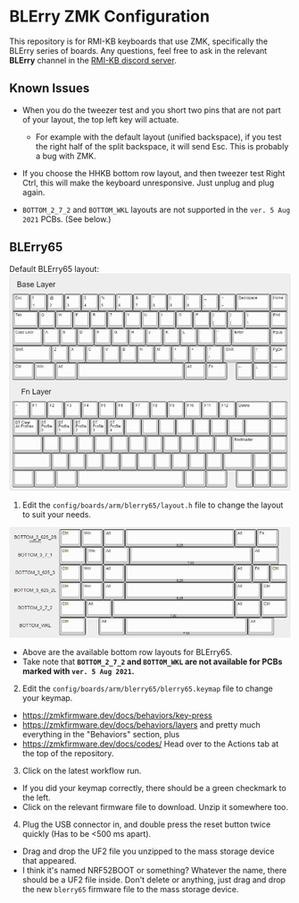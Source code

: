 # BLErry ZMK Configuration

This repository is for RMI-KB keyboards that use ZMK, specifically the BLErry series of boards. Any questions, feel free to ask in the relevant **BLErry** channel in the [RMI-KB discord server](https://discord.gg/hXcpWvg5zB).

## Known Issues

- When you do the tweezer test and you short two pins that are not part of your layout, the top left key will actuate.

    - For example with the default layout (unified backspace), if you test the right half of the split backspace, it will send Esc. This is probably a bug with ZMK.

- If you choose the HHKB bottom row layout, and then tweezer test Right Ctrl, this will make the keyboard unresponsive. Just unplug and plug again.

- `BOTTOM_2_7_2` and `BOTTOM_WKL` layouts are not supported in the `ver. 5 Aug 2021` PCBs. (See below.)

## BLErry65

Default BLErry65 layout:
![Default BLErry65 layout](images/blerry65-default.png)

1. Edit the `config/boards/arm/blerry65/layout.h` file to change the layout to suit your needs.

![Bottom Row Options](images/blerry65-bottom-row.png)

- Above are the available bottom row layouts for BLErry65.
- Take note that **`BOTTOM_2_7_2` and `BOTTOM_WKL` are not available for PCBs marked with `ver. 5 Aug 2021`.**

2. Edit the `config/boards/arm/blerry65/blerry65.keymap` file to change your keymap.
- https://zmkfirmware.dev/docs/behaviors/key-press
- https://zmkfirmware.dev/docs/behaviors/layers
and pretty much everything in the "Behaviors" section, plus
- https://zmkfirmware.dev/docs/codes/
Head over to the Actions tab at the top of the repository.

3. Click on the latest workflow run.

- If you did your keymap correctly, there should be a green checkmark to the left.
- Click on the relevant firmware file to download. Unzip it somewhere too.

4. Plug the USB connector in, and double press the reset button twice quickly (Has to be <500 ms apart).

- Drag and drop the UF2 file you unzipped to the mass storage device that appeared.
- I think it's named NRF52BOOT or something? Whatever the name, there should be a UF2 file inside. Don't delete or anything, just drag and drop the new `blerry65` firmware file to the mass storage device.